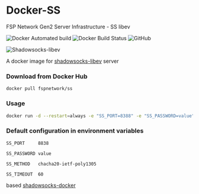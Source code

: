 # Docker-SS

FSP Network Gen2 Server Infrastructure - SS libev

![Docker Automated build](https://img.shields.io/docker/automated/fspnetwork/ss.svg?style=flat-square)
![Docker Build Status](https://img.shields.io/docker/build/fspnetwork/ss.svg?style=flat-square)
![GitHub](https://img.shields.io/github/license/fspnet/docker-sslibev.svg?style=flat-square)

![Shadowsocks-libev](https://img.shields.io/badge/ss--libev-3.2.1-blue.svg?style=flat-square)

A docker image for [shadowsocks-libev](https://github.com/shadowsocks/shadowsocks-libev) server

### Download from Docker Hub 

    docker pull fspnetwork/ss

### Usage
```sh
docker run -d --restart=always -e "SS_PORT=8388" -e "SS_PASSWORD=value" -e "SS_METHOD=chacha20-ietf-poly1305" -e "SS_TIMEOUT=60" -p 8388:8388 -p 8388:8388/udp --name ssserver fspnetwork/ss
```

### Default configuration in environment variables

    SS_PORT     8838
    
    SS_PASSWORD value
    
    SS_METHOD   chacha20-ietf-poly1305

    SS_TIMEOUT  60

based [shadowsocks-docker](https://github.com/hangim/shadowsocks-docker)